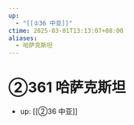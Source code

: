 ```yaml
---
up:
  - "[[②36 中亚]]"
ctime: 2025-03-01T13:13:07+08:00
aliases:
  - 哈萨克斯坦
---
```


# ②361 哈萨克斯坦

- up: [[②36 中亚]]
